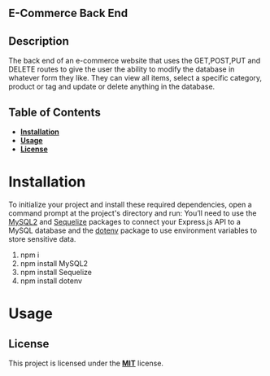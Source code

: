 ## E-Commerce Back End

## Description

The back end of an e-commerce website that uses the GET,POST,PUT and DELETE routes to give the user the ability to modify the database in whatever form they like. They can view all items, select a specific category, product or tag and update or delete anything in the database.

## Table of Contents

- [**Installation**](#installation)
- [**Usage**](#usage)
- [**License**](#license)


# Installation

To initialize your project and install these required dependencies, open a command prompt at the project's directory and run:
You’ll need to use the [MySQL2](https://www.npmjs.com/package/mysql2) and [Sequelize](https://www.npmjs.com/package/sequelize) packages to connect your Express.js API to a MySQL database and the [dotenv](https://www.npmjs.com/package/dotenv) package to use environment variables to store sensitive data.

1. npm i
2. npm install MySQL2
3. npm install Sequelize
4. npm install dotenv


# Usage


## License
This project is licensed under the [**MIT**](https://opensource.org/licenses/MIT) license.
